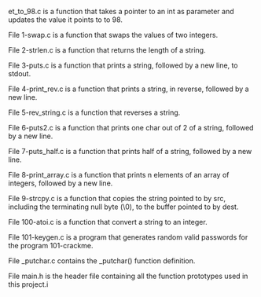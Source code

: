 et_to_98.c is a function that takes a pointer to an int as parameter and updates the value it points to to 98.



File 1-swap.c is a function that swaps the values of two integers.



File 2-strlen.c is a function that returns the length of a string.



File 3-puts.c is a function that prints a string, followed by a new line, to stdout.



File 4-print_rev.c is a function that prints a string, in reverse, followed by a new line.



File 5-rev_string.c is a function that reverses a string.



File 6-puts2.c is a function that prints one char out of 2 of a string, followed by a new line.



File 7-puts_half.c is a function that prints half of a string, followed by a new line.



File 8-print_array.c is a function that prints n elements of an array of integers, followed by a new line.



File 9-strcpy.c is a function that copies the string pointed to by src, including the terminating null byte (\0), to the buffer pointed to by dest.



File 100-atoi.c is a function that convert a string to an integer.



File 101-keygen.c is a program that generates random valid passwords for the program 101-crackme.



File _putchar.c contains the _putchar() function definition.



File main.h is the header file containing all the function prototypes used in this project.i
